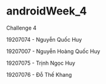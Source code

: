 # androidWeek_4
Challenge 4

19207074 - Nguyễn Quốc Huy

19207007 - Nguyễn Hoàng Quốc Huy

19207075 - Trịnh Ngọc Huy

19207076 - Đỗ Thế Khang




